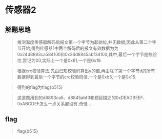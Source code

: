 # 传感器2

## 解题思路

> 推测温度传感器解码后报文第一个字节为起始位,并无数据,因此从第二个字节开始,得到传感器1中两个解码后的报文有效数据为为0x24d8893ca584100和0x24d8845abf34100,其中,最后一个字节是校验位,暂记为00,实际上一个是0x81,一个是0x19.

> 根据crc校验算法,先由已知校验码算出y的值,再由除了第一个字节d的所有数据得到最后一个字节的crc校验码值,一个是0xb5,一个是0x15.

> 得到的flag为flag{b515}

> 这道题用到的d8893ca5、d8845abf3和题目描述的0xDEADBEEF、0xABCDEF怎么一点关系都没有,奇怪.....

## flag

> flag{b515}
